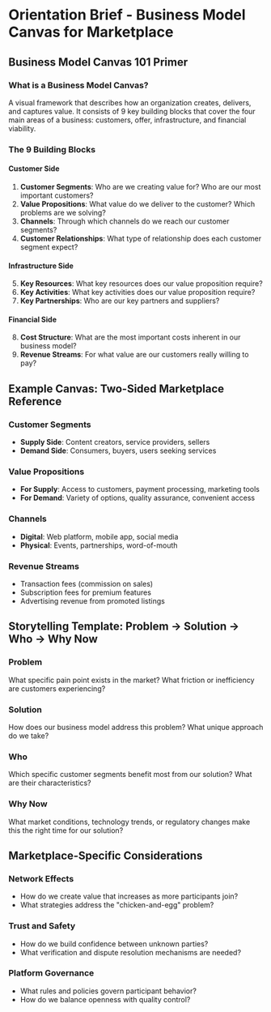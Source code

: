 # Orientation Brief - Business Model Canvas for Marketplace

## Business Model Canvas 101 Primer

### What is a Business Model Canvas?

A visual framework that describes how an organization creates, delivers, and captures value. It consists of 9 key building blocks that cover the four main areas of a business: customers, offer, infrastructure, and financial viability.

### The 9 Building Blocks

#### Customer Side

1. **Customer Segments**: Who are we creating value for? Who are our most important customers?
2. **Value Propositions**: What value do we deliver to the customer? Which problems are we solving?
3. **Channels**: Through which channels do we reach our customer segments?
4. **Customer Relationships**: What type of relationship does each customer segment expect?

#### Infrastructure Side

5. **Key Resources**: What key resources does our value proposition require?
6. **Key Activities**: What key activities does our value proposition require?
7. **Key Partnerships**: Who are our key partners and suppliers?

#### Financial Side

8. **Cost Structure**: What are the most important costs inherent in our business model?
9. **Revenue Streams**: For what value are our customers really willing to pay?

## Example Canvas: Two-Sided Marketplace Reference

### Customer Segments

- **Supply Side**: Content creators, service providers, sellers
- **Demand Side**: Consumers, buyers, users seeking services

### Value Propositions

- **For Supply**: Access to customers, payment processing, marketing tools
- **For Demand**: Variety of options, quality assurance, convenient access

### Channels

- **Digital**: Web platform, mobile app, social media
- **Physical**: Events, partnerships, word-of-mouth

### Revenue Streams

- Transaction fees (commission on sales)
- Subscription fees for premium features
- Advertising revenue from promoted listings

## Storytelling Template: Problem → Solution → Who → Why Now

### Problem

What specific pain point exists in the market? What friction or inefficiency are customers experiencing?

### Solution

How does our business model address this problem? What unique approach do we take?

### Who

Which specific customer segments benefit most from our solution? What are their characteristics?

### Why Now

What market conditions, technology trends, or regulatory changes make this the right time for our solution?

## Marketplace-Specific Considerations

### Network Effects

- How do we create value that increases as more participants join?
- What strategies address the "chicken-and-egg" problem?

### Trust and Safety

- How do we build confidence between unknown parties?
- What verification and dispute resolution mechanisms are needed?

### Platform Governance

- What rules and policies govern participant behavior?
- How do we balance openness with quality control?

